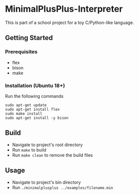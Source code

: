 # MinimalPlusPlus-Interpreter
This is part of a school project for a toy C/Python-like language.


## Getting Started

### Prerequisites

* flex
* bison
* make

### Installation (Ubuntu 18+)

Run the following commands

```
sudo apt-get update
sudo apt-get install flex
sudo make install
sudo apt-get install -y bison
```

## Build

* Navigate to project's root directory
* Run `make` to build
* Run `make clean` to remove the build files

## Usage

* Navigate to project's bin directory
* Run `./minimalplusplus ../examples/filename.min`